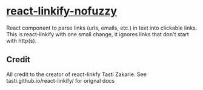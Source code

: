 # [react-linkify-nofuzzy](https://github.com/martinseanhunt/react-linkify)
React component to parse links (urls, emails, etc.) in text into clickable links. This is react-linkify with one small change, it ignores links that don't start with http(s).

## Credit

All credit to the creator of react-linkfy Tasti Zakarie. See tasti.github.io/react-linkify/ for orignal docs
